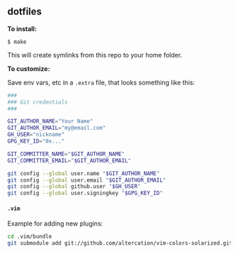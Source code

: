 ## dotfiles

**To install:**

```console
$ make
```

This will create symlinks from this repo to your home folder.

**To customize:**

Save env vars, etc in a `.extra` file, that looks something like
this:

```bash
###
### Git credentials
###

GIT_AUTHOR_NAME="Your Name"
GIT_AUTHOR_EMAIL="my@email.com"
GH_USER="nickname"
GPG_KEY_ID="0x..."

GIT_COMMITTER_NAME="$GIT_AUTHOR_NAME"
GIT_COMMITTER_EMAIL="$GIT_AUTHOR_EMAIL"

git config --global user.name "$GIT_AUTHOR_NAME"
git config --global user.email "$GIT_AUTHOR_EMAIL"
git config --global github.user "$GH_USER"
git config --global user.signingkey "$GPG_KEY_ID"
```

#### `.vim`

Example for adding new plugins:

```bash
cd .vim/bundle
git submodule add git://github.com/altercation/vim-colors-solarized.git
```

